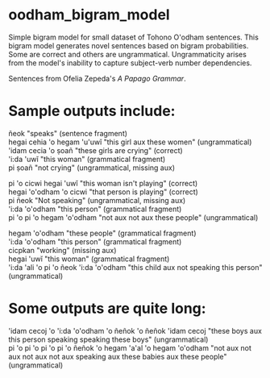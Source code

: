 # oodham_bigram_model
Simple bigram model for small dataset of Tohono O'odham sentences.
This bigram model generates novel sentences based on bigram probabilities. Some are correct and others are ungrammatical.
Ungrammaticity arises from the model's inability to capture subject-verb number dependencies.

Sentences from Ofelia Zepeda's _A Papago Grammar_.

# Sample outputs include:
ñeok </s> "speaks" (sentence fragment)  
hegai cehia 'o hegam 'u'uwĭ </s> "this girl aux these women" (ungrammatical)  
'idam cecia 'o ṣoañ </s> "these girls are crying" (correct)  
'i:da 'uwĭ </s> "this woman" (grammatical fragment)  
pi ṣoañ </s> "not crying" (ungrammatical, missing aux)  

pi 'o cicwi hegai 'uwĭ </s> "this woman isn't playing" (correct)  
hegai 'o'odham 'o cicwi </s> "that person is playing" (correct)  
pi ñeok </s> "Not speaking" (ungrammatical, missing aux)  
'i:da 'o'odham </s> "this person" (grammatical fragment)  
pi 'o pi 'o hegam 'o'odham </s> "not aux not aux these people" (ungrammatical)  

hegam 'o'odham </s> "these people" (grammatical fragment)  
'i:da 'o'odham </s> "this person" (grammatical fragment)  
cicpkan </s> "working" (missing aux)  
hegai 'uwĭ </s> "this woman" (grammatical fragment)  
'i:da 'ali 'o pi 'o ñeok 'i:da 'o'odham </s> "this child aux not speaking this person" (ungrammatical)  

# Some outputs are quite long:
'idam cecoj 'o 'i:da 'o'odham 'o ñeñok 'o ñeñok 'idam cecoj </s> "these boys aux this person speaking speaking these boys" (ungrammatical)  
pi 'o pi 'o pi 'o pi 'o ñeñok 'o hegam 'a'al 'o hegam 'o'odham </s> "not aux not aux not aux not aux speaking aux these babies aux these people" (ungrammatical)  
